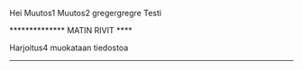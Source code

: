 Hei
Muutos1
Muutos2
gregergregre
Testi

************** MATIN RIVIT ****

Harjoitus4
muokataan tiedostoa

****************************
 
